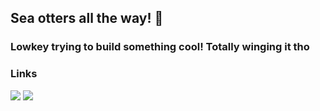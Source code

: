 
  ## Sea otters all the way! 🦦
  ### Lowkey trying to build something cool! Totally winging it tho
  
  ### Links
  <div> 
  <a href="https://www.instagram.com/pe_digrazia/" target="_blank"><img src="https://img.shields.io/badge/-Instagram-%23E4405F?style=for-the-badge&logo=instagram&logoColor=white" target="_blank"></a>
  <a href = "mailto:pedrodigrazia@gmail.com"><img src="https://img.shields.io/badge/-Gmail-%23333?style=for-the-badge&logo=gmail&logoColor=white" target="_blank"></a>

  </div>

